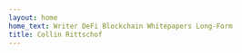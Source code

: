 ```yaml
---
layout: home
home_text: Writer DeFi Blockchain Whitepapers Long-Form
title: Collin Rittschof
---
```

